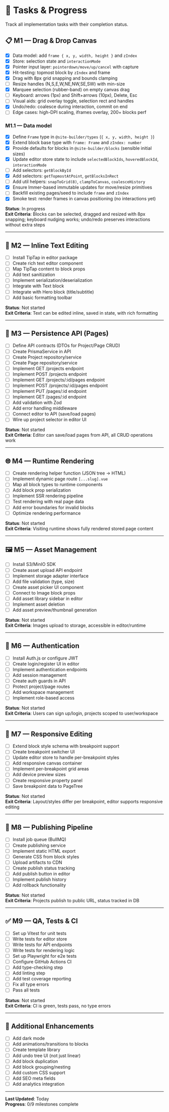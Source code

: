 # 🎯 Tasks & Progress

Track all implementation tasks with their completion status.

## 📋 M1 — Drag & Drop Canvas

- [x] Data model: add `frame { x, y, width, height }` and `zIndex`
- [x] Store: selection state and `interactionMode`
- [x] Pointer input layer: `pointerdown/move/up/cancel` with capture
- [x] Hit-testing: topmost block by `zIndex` and frame
- [x] Drag with 8px grid snapping and bounds clamping
- [ ] Resize handles (N,S,E,W,NE,NW,SE,SW) with min-size
- [x] Marquee selection (rubber-band) on empty canvas drag
- [ ] Keyboard: arrows (1px) and Shift+arrows (10px), Delete, Esc
- [ ] Visual aids: grid overlay toggle, selection rect and handles
- [x] Undo/redo: coalesce during interaction, commit on end
- [ ] Edge cases: high-DPI scaling, iframes overlay, 200+ blocks perf

### M1.1 — Data model
- [x] Define `Frame` type in `@site-builder/types` (`{ x, y, width, height }`)
- [x] Extend block base type with `frame: Frame` and `zIndex: number`
- [x] Provide defaults for blocks in `@site-builder/blocks` (sensible initial sizes)
- [x] Update editor store state to include `selectedBlockIds`, `hoveredBlockId`, `interactionMode`
- [ ] Add selectors: `getBlockById`
- [x] Add selectors: `getTopmostAtPoint`, `getBlocksInRect`
- [ ] Add util helpers: `snapToGrid(8)`, `clampToCanvas`, `coalesceHistory`
- [x] Ensure Immer-based immutable updates for move/resize primitives
- [ ] Backfill existing pages/seed to include `frame` and `zIndex`
- [x] Smoke test: render frames in canvas positioning (no interactions yet)

**Status**: In progress  
**Exit Criteria**: Blocks can be selected, dragged and resized with 8px snapping; keyboard nudging works; undo/redo preserves interactions without extra steps

---

## 📝 M2 — Inline Text Editing

- [ ] Install TipTap in editor package
- [ ] Create rich text editor component
- [ ] Map TipTap content to block props
- [ ] Add text sanitization
- [ ] Implement serialization/deserialization
- [ ] Integrate with Text block
- [ ] Integrate with Hero block (title/subtitle)
- [ ] Add basic formatting toolbar

**Status**: Not started  
**Exit Criteria**: Text can be edited inline, saved in state, with rich formatting

---

## 💾 M3 — Persistence API (Pages)

- [ ] Define API contracts (DTOs for Project/Page CRUD)
- [ ] Create PrismaService in API
- [ ] Create Project repository/service
- [ ] Create Page repository/service
- [ ] Implement GET /projects endpoint
- [ ] Implement POST /projects endpoint
- [ ] Implement GET /projects/:id/pages endpoint
- [ ] Implement POST /projects/:id/pages endpoint
- [ ] Implement PUT /pages/:id endpoint
- [ ] Implement GET /pages/:id endpoint
- [ ] Add validation with Zod
- [ ] Add error handling middleware
- [ ] Connect editor to API (save/load pages)
- [ ] Wire up project selector in editor UI

**Status**: Not started  
**Exit Criteria**: Editor can save/load pages from API, all CRUD operations work

---

## 🌐 M4 — Runtime Rendering

- [ ] Create rendering helper function (JSON tree → HTML)
- [ ] Implement dynamic page route `[...slug].vue`
- [ ] Map all block types to runtime components
- [ ] Add block prop serialization
- [ ] Implement SSR rendering pipeline
- [ ] Test rendering with real page data
- [ ] Add error boundaries for invalid blocks
- [ ] Optimize rendering performance

**Status**: Not started  
**Exit Criteria**: Visiting runtime shows fully rendered stored page content

---

## 🖼️ M5 — Asset Management

- [ ] Install S3/MinIO SDK
- [ ] Create asset upload API endpoint
- [ ] Implement storage adapter interface
- [ ] Add file validation (type, size)
- [ ] Create asset picker UI component
- [ ] Connect to Image block props
- [ ] Add asset library sidebar in editor
- [ ] Implement asset deletion
- [ ] Add asset preview/thumbnail generation

**Status**: Not started  
**Exit Criteria**: Images upload to storage, accessible in editor/runtime

---

## 🔐 M6 — Authentication

- [ ] Install Auth.js or configure JWT
- [ ] Create login/register UI in editor
- [ ] Implement authentication endpoints
- [ ] Add session management
- [ ] Create auth guards in API
- [ ] Protect project/page routes
- [ ] Add workspace management
- [ ] Implement role-based access

**Status**: Not started  
**Exit Criteria**: Users can sign up/login, projects scoped to user/workspace

---

## 📱 M7 — Responsive Editing

- [ ] Extend block style schema with breakpoint support
- [ ] Create breakpoint switcher UI
- [ ] Update editor store to handle per-breakpoint styles
- [ ] Add responsive canvas container
- [ ] Implement per-breakpoint grid areas
- [ ] Add device preview sizes
- [ ] Create responsive property panel
- [ ] Save breakpoint data to PageTree

**Status**: Not started  
**Exit Criteria**: Layout/styles differ per breakpoint, editor supports responsive editing

---

## 🚀 M8 — Publishing Pipeline

- [ ] Install job queue (BullMQ)
- [ ] Create publishing service
- [ ] Implement static HTML export
- [ ] Generate CSS from block styles
- [ ] Upload artifacts to CDN
- [ ] Create publish status tracking
- [ ] Add publish button in editor
- [ ] Implement publish history
- [ ] Add rollback functionality

**Status**: Not started  
**Exit Criteria**: Projects publish to public URL, status tracked in DB

---

## ✅ M9 — QA, Tests & CI

- [ ] Set up Vitest for unit tests
- [ ] Write tests for editor store
- [ ] Write tests for API endpoints
- [ ] Write tests for rendering logic
- [ ] Set up Playwright for e2e tests
- [ ] Configure GitHub Actions CI
- [ ] Add type-checking step
- [ ] Add linting step
- [ ] Add test coverage reporting
- [ ] Fix all type errors
- [ ] Pass all tests

**Status**: Not started  
**Exit Criteria**: CI is green, tests pass, no type errors

---

## 🎉 Additional Enhancements

- [ ] Add dark mode
- [ ] Add animations/transitions to blocks
- [ ] Create template library
- [ ] Add undo tree UI (not just linear)
- [ ] Add block duplication
- [ ] Add block grouping/nesting
- [ ] Add custom CSS support
- [ ] Add SEO meta fields
- [ ] Add analytics integration

---

**Last Updated**: Today  
**Progress**: 0/9 milestones complete


